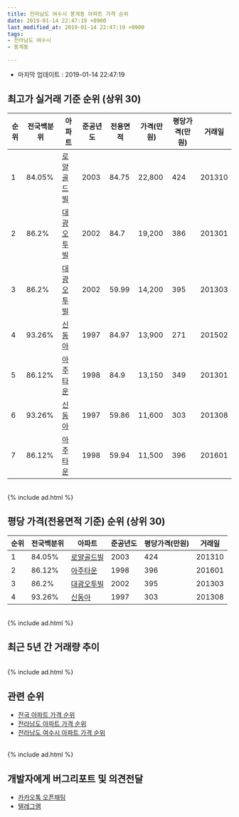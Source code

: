 ```yaml
---
title: 전라남도 여수시 봉계동 아파트 가격 순위
date: 2019-01-14 22:47:19 +0900
last_modified_at: 2019-01-14 22:47:19 +0900
tags:
- 전라남도 여수시
- 봉계동

---
```


* 마지막 업데이트 : 2019-01-14 22:47:19

## 최고가 실거래 기준 순위 (상위 30)


|순위|전국백분위|아파트|준공년도|전용면적|가격(만원)|평당가격(만원)|거래일|
|---|---|---|---|---|---|---|---|
|1|84.05%|[로얄골드빌](https://search.naver.com/search.naver?query=%EC%A0%84%EB%9D%BC%EB%82%A8%EB%8F%84+%EC%97%AC%EC%88%98%EC%8B%9C+%EB%B4%89%EA%B3%84%EB%8F%99+%EB%A1%9C%EC%96%84%EA%B3%A8%EB%93%9C%EB%B9%8C)|2003|84.75|22,800|424|201310|
|2|86.2%|[대광오투빌](https://search.naver.com/search.naver?query=%EC%A0%84%EB%9D%BC%EB%82%A8%EB%8F%84+%EC%97%AC%EC%88%98%EC%8B%9C+%EB%B4%89%EA%B3%84%EB%8F%99+%EB%8C%80%EA%B4%91%EC%98%A4%ED%88%AC%EB%B9%8C)|2002|84.7|19,200|386|201301|
|3|86.2%|[대광오투빌](https://search.naver.com/search.naver?query=%EC%A0%84%EB%9D%BC%EB%82%A8%EB%8F%84+%EC%97%AC%EC%88%98%EC%8B%9C+%EB%B4%89%EA%B3%84%EB%8F%99+%EB%8C%80%EA%B4%91%EC%98%A4%ED%88%AC%EB%B9%8C)|2002|59.99|14,200|395|201303|
|4|93.26%|[신동아](https://search.naver.com/search.naver?query=%EC%A0%84%EB%9D%BC%EB%82%A8%EB%8F%84+%EC%97%AC%EC%88%98%EC%8B%9C+%EB%B4%89%EA%B3%84%EB%8F%99+%EC%8B%A0%EB%8F%99%EC%95%84)|1997|84.97|13,900|271|201502|
|5|86.12%|[아주타운](https://search.naver.com/search.naver?query=%EC%A0%84%EB%9D%BC%EB%82%A8%EB%8F%84+%EC%97%AC%EC%88%98%EC%8B%9C+%EB%B4%89%EA%B3%84%EB%8F%99+%EC%95%84%EC%A3%BC%ED%83%80%EC%9A%B4)|1998|84.9|13,150|349|201301|
|6|93.26%|[신동아](https://search.naver.com/search.naver?query=%EC%A0%84%EB%9D%BC%EB%82%A8%EB%8F%84+%EC%97%AC%EC%88%98%EC%8B%9C+%EB%B4%89%EA%B3%84%EB%8F%99+%EC%8B%A0%EB%8F%99%EC%95%84)|1997|59.86|11,600|303|201308|
|7|86.12%|[아주타운](https://search.naver.com/search.naver?query=%EC%A0%84%EB%9D%BC%EB%82%A8%EB%8F%84+%EC%97%AC%EC%88%98%EC%8B%9C+%EB%B4%89%EA%B3%84%EB%8F%99+%EC%95%84%EC%A3%BC%ED%83%80%EC%9A%B4)|1998|59.94|11,500|396|201601|


<br>
{% include ad.html %}
<br>

## 평당 가격(전용면적 기준) 순위 (상위 30)


|순위|전국백분위|아파트|준공년도|평당가격(만원)|거래일|
|---|---|---|---|---|---|
|1|84.05%|[로얄골드빌](https://search.naver.com/search.naver?query=%EC%A0%84%EB%9D%BC%EB%82%A8%EB%8F%84+%EC%97%AC%EC%88%98%EC%8B%9C+%EB%B4%89%EA%B3%84%EB%8F%99+%EB%A1%9C%EC%96%84%EA%B3%A8%EB%93%9C%EB%B9%8C)|2003|424|201310|
|2|86.12%|[아주타운](https://search.naver.com/search.naver?query=%EC%A0%84%EB%9D%BC%EB%82%A8%EB%8F%84+%EC%97%AC%EC%88%98%EC%8B%9C+%EB%B4%89%EA%B3%84%EB%8F%99+%EC%95%84%EC%A3%BC%ED%83%80%EC%9A%B4)|1998|396|201601|
|3|86.2%|[대광오투빌](https://search.naver.com/search.naver?query=%EC%A0%84%EB%9D%BC%EB%82%A8%EB%8F%84+%EC%97%AC%EC%88%98%EC%8B%9C+%EB%B4%89%EA%B3%84%EB%8F%99+%EB%8C%80%EA%B4%91%EC%98%A4%ED%88%AC%EB%B9%8C)|2002|395|201303|
|4|93.26%|[신동아](https://search.naver.com/search.naver?query=%EC%A0%84%EB%9D%BC%EB%82%A8%EB%8F%84+%EC%97%AC%EC%88%98%EC%8B%9C+%EB%B4%89%EA%B3%84%EB%8F%99+%EC%8B%A0%EB%8F%99%EC%95%84)|1997|303|201308|


<br>
{% include ad.html %}
<br>

## 최근 5년 간 거래량 추이


<div style="width:100%;">
    <canvas id="deal_progress" height="250"></canvas>
</div>

<script>
new Chart(document.getElementById("deal_progress"), {
    type: 'line',
    data: {
        labels: ['201401','201402','201403','201404','201405','201406','201407','201408','201409','201410','201411','201412','201501','201502','201503','201504','201505','201506','201507','201508','201509','201510','201511','201512','201601','201602','201603','201604','201605','201606','201607','201608','201609','201610','201611','201612','201701','201702','201703','201704','201705','201706','201707','201708','201709','201710','201711','201712','201801','201802','201803','201804','201805','201806','201807','201808','201809','201810','201811','201812','201901'],
        datasets: [{
            label: '실거래 수',
            pointRadius: 1,
            data: [5, 9, 11, 20, 38, 18, 26, 13, 18, 11, 9, 8, 9, 10, 21, 14, 22, 89, 47, 38, 19, 28, 29, 22, 13, 13, 23, 23, 19, 37, 31, 38, 23, 25, 27, 7, 14, 12, 19, 17, 30, 19, 27, 31, 28, 17, 17, 18, 13, 18, 33, 18, 10, 15, 22, 12, 26, 22, 16, 26, 1],
            borderColor: "rgba(255, 201, 14, 1)",
            backgroundColor: "rgba(255, 201, 14, 0.5)",
            fill: true,
        }]
    },
    options: {
        responsive: true,
        title: {
            display: true,
            text: '5년간 거래량 추이'
        },
        tooltips: {
            mode: 'index',
            intersect: false,
        },
        hover: {
            mode: 'nearest',
            intersect: true
        },
        scales: {
            xAxes: [{
                display: true,
                scaleLabel: {
                    display: true,
                    labelString: '년/월'
                }
            }],
            yAxes: [{
                display: true,
                ticks: {
                    suggestedMin: 0,
                },
                scaleLabel: {
                    display: true,
                    labelString: '실거래 수'
                }
            }]
        }
    }
});

</script>


<br>
{% include ad.html %}
<br>

## 관련 순위

- [전국 아파트 가격 순위](https://inasie.github.io/apt-ranking/전국)
- [전라남도 아파트 가격 순위](https://inasie.github.io/apt-ranking/전라남도)
- [전라남도 여수시 아파트 가격 순위](https://inasie.github.io/apt-ranking/전라남도-여수시)


<br>
{% include ad.html %}
<br>

## 개발자에게 버그리포트 및 의견전달

- [카카오톡 오픈채팅](https://open.kakao.com/o/gLJUAP4)
- [텔레그램](https://t.me/inasie)

